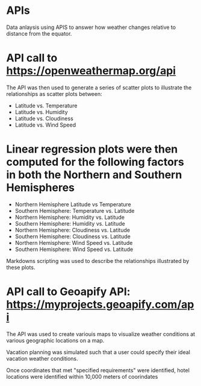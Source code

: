 # APIs
Data anlaysis using APIS to answer how weather changes relative to distance from the equator. 

# API call to https://openweathermap.org/api

The API was then used to generate a series of scatter plots to illustrate the relationships as scatter plots between:
* Latitude vs. Temperature
* Latitude vs. Humidity
* Latitude vs. Cloudiness
* Latitude vs. Wind Speed

# Linear regression plots were then computed for the following factors in both the Northern and Southern Hemispheres
* Northern Hemisphere Latitude vs Temperature
* Southern Hemisphere: Temperature vs. Latitude
* Northern Hemisphere: Humidity vs. Latitude
* Southern Hemisphere: Humidity vs. Latitude
* Northern Hemisphere: Cloudiness vs. Latitude
* Southern Hemisphere: Cloudiness vs. Latitude
* Northern Hemisphere: Wind Speed vs. Latitude
* Southern Hemisphere: Wind Speed vs. Latitude

Markdowns scripting was used to describe the relationships illustrated by these plots. 


# API call to Geoapify API: https://myprojects.geoapify.com/api

The API was used to create variouis maps to visualize weather conditions at various geographic locations on a map. 

Vacation planning was simulated such that a user could specify their ideal vacation weather conditions. 

Once coordinates that met "specified requirements" were identified, hotel locations were identified within 10,000 meters of coorindates 
